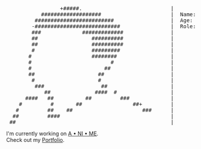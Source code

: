 <pre>
                 +#####.                            |
           ###################                      |  Name: Noan
         #########################                  |  Age: 17
        -###########################                |  Role: Developer & Designer
        ###             #############               |
        ##                 ##########               |
        ##                 ##########               |
        #                  #########                |
       #                   ########                 |
       #                         #                  |
       #                       ##                   |
       ##                    ##                     |
        #                    #                      |
         ###                  ##                    |
            ##              ####  #                 |
      ####   ##          ##         ###             |
    #         #       ##                ##+         |
   #         ##    ##                      ###      |
  ##         ####                                   |
 ##                                                 |
</pre>

<div align="left">
I'm currently working on <a href="https://a.ni.me.waradu.dev/">A • NI • ME</a>.<br>Check out my <a href="https://waradu.dev">Portfolio</a>.
</div>
